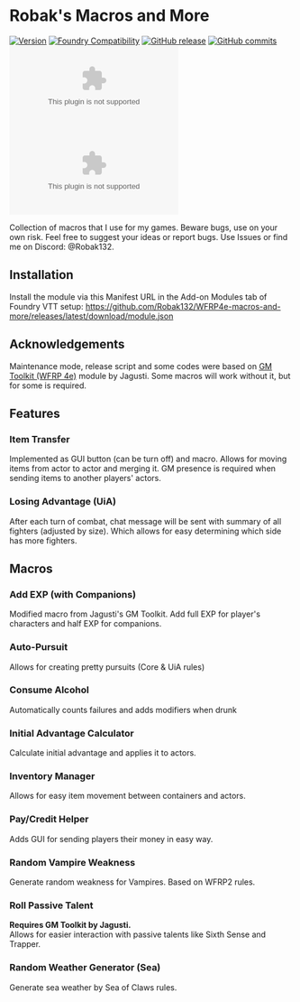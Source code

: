 # Robak's Macros and More

[![Version](https://img.shields.io/badge/dynamic/json?url=https://raw.githubusercontent.com/Robak132/WFRP4e-macros-and-more/release/module.json&label=Current+Version&query=version&color=blue)](https://github.com/Robak132/WFRP4e-macros-and-more/releases/latest)
[![Foundry Compatibility](https://img.shields.io/badge/dynamic/json.svg?url=https%3A%2F%2Fraw.githubusercontent.com%2FRobak132%2FWFRP4e-macros-and-more%2Frelease%2Fmodule.json&label=Foundry%20VTT%20Version&query=$.compatibility.minimum&colorB=orange)](https://foundryvtt.com/releases/)
[![GitHub release](https://img.shields.io/github/release-date/Robak132/WFRP4e-macros-and-more?label=Released&color=brightgreen)](https://github.com/Robak132/WFRP4e-macros-and-more/releases)
[![GitHub commits](https://img.shields.io/github/commits-since/Robak132/WFRP4e-macros-and-more/latest?label=Commits%20Since%20Release&color=yellowgreen)](https://github.com/Robak132/WFRP4e-macros-and-more/commits/)<br>
![the latest version zip](https://img.shields.io/github/downloads/Robak132/WFRP4e-macros-and-more/latest/wfrp4e-macros-and-more.zip?label=Downloads%20(Current%20Version)&color=blue)
![all downloads zip](https://img.shields.io/github/downloads/Robak132/WFRP4e-macros-and-more/wfrp4e-macros-and-more.zip?label=Total%20Downloads&color=blueviolet)

Collection of macros that I use for my games. Beware bugs, use on your own risk. Feel free to suggest your ideas or
report bugs. Use Issues or find me on Discord: @Robak132.

## Installation
Install the module via this Manifest URL in the Add-on Modules tab of Foundry VTT setup:
https://github.com/Robak132/WFRP4e-macros-and-more/releases/latest/download/module.json

## Acknowledgements

Maintenance mode, release script and some codes were based
on [GM Toolkit (WFRP 4e)](https://github.com/Jagusti/fvtt-wfrp4e-gmtoolkit) module by Jagusti. Some macros will work
without it, but for some is required.

## Features

### Item Transfer

Implemented as GUI button (can be turn off) and macro. Allows for moving items from actor to actor and merging it. GM
presence is required when sending items to another players' actors.

### Losing Advantage (UiA)

After each turn of combat, chat message will be sent with summary of all fighters (adjusted by size). Which allows for
easy determining which side has more fighters.

## Macros

### Add EXP (with Companions)

Modified macro from Jagusti's GM Toolkit. Add full EXP for player's characters and half EXP for companions.

### Auto-Pursuit

Allows for creating pretty pursuits (Core & UiA rules)

### Consume Alcohol

Automatically counts failures and adds modifiers when drunk

### Initial Advantage Calculator

Calculate initial advantage and applies it to actors.

### Inventory Manager

Allows for easy item movement between containers and actors.

### Pay/Credit Helper

Adds GUI for sending players their money in easy way.

### Random Vampire Weakness

Generate random weakness for Vampires. Based on WFRP2 rules.

### Roll Passive Talent

**Requires GM Toolkit by Jagusti.**  
Allows for easier interaction with passive talents like Sixth Sense and Trapper.

### Random Weather Generator (Sea)

Generate sea weather by Sea of Claws rules.
